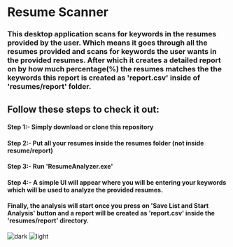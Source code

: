 # Resume Scanner
### This desktop application scans for keywords in the resumes provided by the user. Which means it goes through all the resumes provided and scans for keywords the user wants in the provided resumes. After which it creates a detailed report on by how much percentage(%) the resumes matches the the keywords this report is created as 'report.csv' inside of 'resumes/report' folder.

## Follow these steps to check it out:
#### Step 1:- Simply download or clone this repository
#### Step 2:- Put all your resumes inside the resumes folder (not inside resume/report)
#### Step 3:- Run 'ResumeAnalyzer.exe'
#### Step 4:- A simple UI will appear where you will be entering your keywords which will be used to analyze the provided resumes.
#### Finally, the analysis will start once you press on 'Save List and Start Analysis' button and a report will be created as 'report.csv' inside the 'resumes/report' directory.

![dark](https://user-images.githubusercontent.com/99157652/223652096-1e36c9de-e962-454c-98b0-70053007e78f.PNG)
![light](https://user-images.githubusercontent.com/99157652/223652107-1c45e11a-0095-4b25-9dec-987fa27a266b.PNG)
